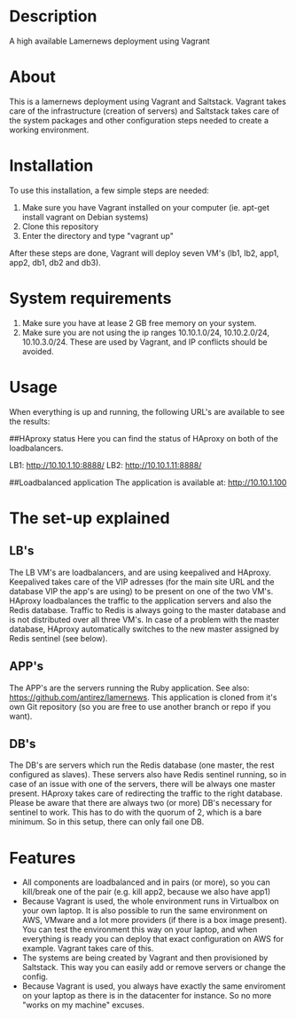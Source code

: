 # Description
A high available Lamernews deployment using Vagrant

# About
This is a lamernews deployment using Vagrant and Saltstack. Vagrant takes care of the infrastructure (creation of servers) and Saltstack takes care of the system packages and other configuration steps needed to create a working environment.

# Installation
To use this installation, a few simple steps are needed:

1. Make sure you have Vagrant installed on your computer (ie. apt-get install vagrant on Debian systems)
2. Clone this repository
3. Enter the directory and type "vagrant up"

After these steps are done, Vagrant will deploy seven VM's (lb1, lb2, app1, app2, db1, db2 and db3).

# System requirements
1. Make sure you have at lease 2 GB free memory on your system.
2. Make sure you are not using the ip ranges 10.10.1.0/24, 10.10.2.0/24, 10.10.3.0/24. These are used by Vagrant, and IP conflicts should be avoided.

# Usage
When everything is up and running, the following URL's are available to see the results:

##HAproxy status
Here you can find the status of HAproxy on both of the loadbalancers.

LB1: http://10.10.1.10:8888/
LB2: http://10.10.1.11:8888/

##Loadbalanced application
The application is available at: http://10.10.1.100

# The set-up explained

## LB's
The LB VM's are loadbalancers, and are using keepalived and HAproxy. Keepalived takes care of the VIP adresses (for the main site URL and the database VIP the app's are using) to be present on one of the two VM's. HAproxy loadbalances the traffic to the application servers and also the Redis database. Traffic to Redis is always going to the master database and is not distributed over all three VM's. In case of a problem with the master database, HAproxy automatically switches to the new master assigned by Redis sentinel (see below).

## APP's
The APP's are the servers running the Ruby application. See also: https://github.com/antirez/lamernews. This application is cloned from it's own Git repository (so you are free to use another branch or repo if you want).

## DB's
The DB's are servers which run the Redis database (one master, the rest configured as slaves). These servers also have Redis sentinel running, so in case of an issue with one of the servers, there will be always one master present. HAproxy takes care of redirecting the traffic to the right database. Please be aware that there are always two (or more) DB's necessary for sentinel to work. This has to do with the quorum of 2, which is a bare minimum. So in this setup, there can only fail one DB.

# Features
* All components are loadbalanced and in pairs (or more), so you can kill/break one of the pair (e.g. kill app2, because we also have app1)
* Because Vagrant is used, the whole environment runs in Virtualbox on your own laptop. It is also possible to run the same environment on AWS, VMware and a lot more providers (if there is a box image present). You can test the environment this way on your laptop, and when everything is ready you can deploy that exact configuration on AWS for example. Vagrant takes care of this.
* The systems are being created by Vagrant and then provisioned by Saltstack. This way you can easily add or remove servers or change the config.
* Because Vagrant is used, you always have exactly the same enviroment on your laptop as there is in the datacenter for instance. So no more "works on my machine" excuses.
